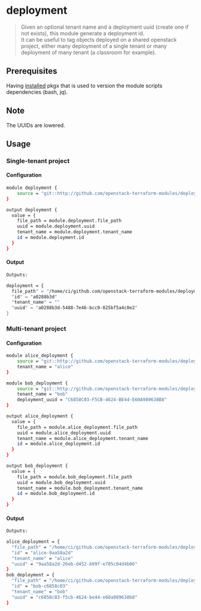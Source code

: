 # deployment

> Given an optional tenant name and a deployment uuid (create one if not exists), this module generate a deployment id.  
> It can be useful to tag objects deployed on a shared openstack project, either many deployment of a single tenant or many deployment of many tenant (a classroom for example).

## Prerequisites

Having [installed](https://docs.pkgx.sh/run-anywhere/terminals#other-ways-to-install) pkgx that is used to version the module scripts dependencies (bash, jq).

## Note

The UUIDs are lowered.

## Usage

### Single-tenant project

#### Configuration

```bash
module deployment {
    source = "git::http://github.com/openstack-terraform-modules/deployment"
}

output deployment {
  value = {
    file_path = module.deployment.file_path
    uuid = module.deployment.uuid
    tenant_name = module.deployment.tenant_name
    id = module.deployment.id
  }
}
```

#### Output

```bash
Outputs:

deployment = {
  file_path" = "/home/ci/github.com/openstack-terraform-modules/deployment/terraform/deployment.json"
  "id" = "a0288b3d"
  "tenant_name" = ""
  "uuid" = "a0288b3d-5488-7e46-bcc0-825bf5a4c0e2"
}

```

### Multi-tenant project

#### Configuration

```bash
module alice_deployment {
    source = "git::http://github.com/openstack-terraform-modules/deployment"
    tenant_name = "alice" 
}

module bob_deployment {
    source = "git::http://github.com/openstack-terraform-modules/deployment"
    tenant_name = "bob"
    deployment_uuid = "C6858C03-F5CB-4624-BE44-E60A989638B8"
}

output alice_deployment {
  value = {
    file_path = module.alice_deployment.file_path
    uuid = module.alice_deployment.uuid
    tenant_name = module.alice_deployment.tenant_name
    id = module.alice_deployment.id
  }
}

output bob_deployment {
  value = {
    file_path = module.bob_deployment.file_path
    uuid = module.bob_deployment.uuid
    tenant_name = module.bob_deployment.tenant_name
    id = module.bob_deployment.id
  }
}
```

#### Output

```bash
Outputs:

alice_deployment = {
  "file_path" = "/home/ci/github.com/openstack-terraform-modules/deployment/terraform/alice-deployment.json"
  "id" = "alice-9aa58a2d"
  "tenant_name" = "alice"
  "uuid" = "9aa58a2d-26eb-d452-b99f-e705c04d4b06"
}
bob_deployment = {
  "file_path" = "/home/ci/github.com/openstack-terraform-modules/deployment/terraform/bob-deployment.json"
  "id" = "bob-c6858c03"
  "tenant_name" = "bob"
  "uuid" = "c6858c03-f5cb-4624-be44-e60a989638b8"
}

```
